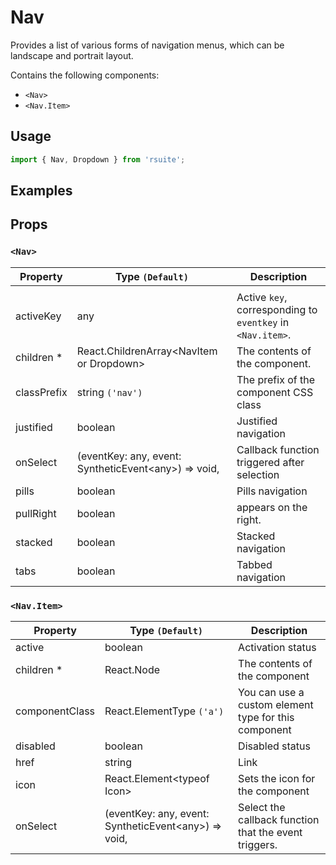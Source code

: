 # Nav

Provides a list of various forms of navigation menus, which can be landscape and portrait layout.

Contains the following components:

* `<Nav>`
* `<Nav.Item>`

## Usage

```js
import { Nav, Dropdown } from 'rsuite';
```

## Examples

<!--{demo}-->

## Props

### `<Nav>`

| Property    | Type `(Default)`                                           | Description                                                |
| ----------- | ---------------------------------------------------------- | ---------------------------------------------------------- |
|             |
| activeKey   | any                                                        | Active `key`, corresponding to `eventkey` in `<Nav.item>`. |
| children \* | React.ChildrenArray&lt;NavItem or Dropdown&gt;             | The contents of the component.                             |
| classPrefix | string `('nav')`                                           | The prefix of the component CSS class                      |
| justified   | boolean                                                    | Justified navigation                                       |
| onSelect    | (eventKey: any, event: SyntheticEvent&lt;any&gt;) => void, | Callback function triggered after selection                |
| pills       | boolean                                                    | Pills navigation                                           |
| pullRight   | boolean                                                    | appears on the right.                                      |
| stacked     | boolean                                                    | Stacked navigation                                         |
| tabs        | boolean                                                    | Tabbed navigation                                          |

### `<Nav.Item>`

| Property       | Type `(Default)`                                           | Description                                           |
| -------------- | ---------------------------------------------------------- | ----------------------------------------------------- |
| active         | boolean                                                    | Activation status                                     |
| children \*    | React.Node                                                 | The contents of the component                         |
| componentClass | React.ElementType `('a')`                                  | You can use a custom element type for this component  |
| disabled       | boolean                                                    | Disabled status                                       |
| href           | string                                                     | Link                                                  |
| icon           | React.Element&lt;typeof Icon&gt;                           | Sets the icon for the component                       |
| onSelect       | (eventKey: any, event: SyntheticEvent&lt;any&gt;) => void, | Select the callback function that the event triggers. |
